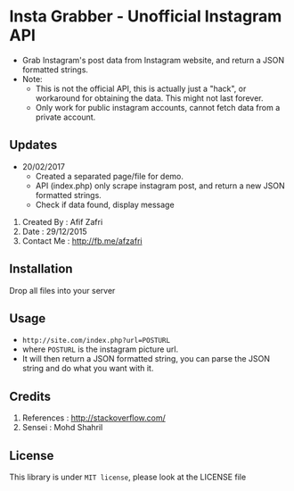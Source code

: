 # Insta Grabber - Unofficial Instagram API
- Grab Instagram's post data from Instagram website, and return a JSON formatted strings.
- Note: 
  - This is not the official API, this is actually just a "hack", or workaround for obtaining the data. This might not last forever.
  - Only work for public instagram accounts, cannot fetch data from a private account.

## Updates
- 20/02/2017
	- Created a separated page/file for demo.
	- API (index.php) only scrape instagram post, and return a new JSON formatted strings.
	- Check if data found, display message

1. Created By : Afif Zafri
2. Date : 29/12/2015
3. Contact Me : http://fb.me/afzafri

## Installation

Drop all files into your server

## Usage
- ```http://site.com/index.php?url=POSTURL```
- where ```POSTURL``` is the instagram picture url.
- It will then return a JSON formatted string, you can parse the JSON string and do what you want with it.

## Credits

1. References : http://stackoverflow.com/
2. Sensei : Mohd Shahril

## License
This library is under ```MIT license```, please look at the LICENSE file
